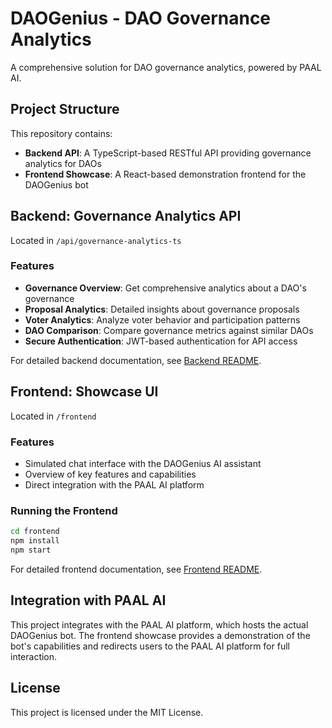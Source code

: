 # DAOGenius - DAO Governance Analytics

A comprehensive solution for DAO governance analytics, powered by PAAL AI.

## Project Structure

This repository contains:

- **Backend API**: A TypeScript-based RESTful API providing governance analytics for DAOs
- **Frontend Showcase**: A React-based demonstration frontend for the DAOGenius bot

## Backend: Governance Analytics API

Located in `/api/governance-analytics-ts`

### Features

- **Governance Overview**: Get comprehensive analytics about a DAO's governance
- **Proposal Analytics**: Detailed insights about governance proposals
- **Voter Analytics**: Analyze voter behavior and participation patterns
- **DAO Comparison**: Compare governance metrics against similar DAOs
- **Secure Authentication**: JWT-based authentication for API access

For detailed backend documentation, see [Backend README](api/governance-analytics-ts/README.md).

## Frontend: Showcase UI

Located in `/frontend`

### Features

- Simulated chat interface with the DAOGenius AI assistant
- Overview of key features and capabilities
- Direct integration with the PAAL AI platform

### Running the Frontend

```bash
cd frontend
npm install
npm start
```

For detailed frontend documentation, see [Frontend README](frontend/README.md).

## Integration with PAAL AI

This project integrates with the PAAL AI platform, which hosts the actual DAOGenius bot. The frontend showcase provides a demonstration of the bot's capabilities and redirects users to the PAAL AI platform for full interaction.

## License

This project is licensed under the MIT License. 